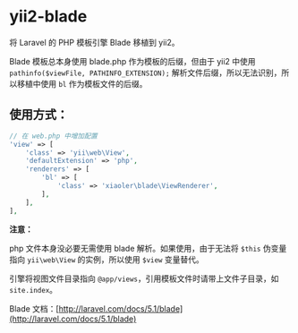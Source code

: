 # yii2-blade

将 Laravel 的 PHP 模板引擎 Blade 移植到 yii2。

Blade 模板总本身使用 blade.php 作为模板的后缀，但由于 yii2 中使用 `pathinfo($viewFile, PATHINFO_EXTENSION);` 解析文件后缀，所以无法识别，所以移植中使用 `bl` 作为模板文件的后缀。

## 使用方式：

``` php
// 在 web.php 中增加配置
'view' => [
    'class' => 'yii\web\View',
    'defaultExtension' => 'php',
    'renderers' => [
        'bl' => [
            'class' => 'xiaoler\blade\ViewRenderer',
        ],
    ],
],
```

**注意：**

php 文件本身没必要无需使用 blade 解析。如果使用，由于无法将 `$this` 伪变量指向 `yii\web\View` 的实例，所以使用 `$view` 变量替代。

引擎将视图文件目录指向 `@app/views`，引用模板文件时请带上文件子目录，如 `site.index`。

Blade 文档：[http://laravel.com/docs/5.1/blade](http://laravel.com/docs/5.1/blade)
